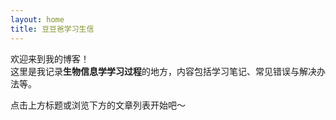 ```yaml
---
layout: home
title: 豆豆爸学习生信
---
```


欢迎来到我的博客！  
这里是我记录**生物信息学学习过程**的地方，内容包括学习笔记、常见错误与解决办法等。

点击上方标题或浏览下方的文章列表开始吧～
